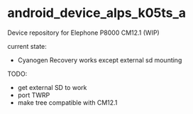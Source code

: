 # android_device_alps_k05ts_a
Device repository for Elephone P8000 CM12.1 (WIP)

current state:
 * Cyanogen Recovery works except external sd mounting

TODO:
 * get external SD to work
 * port TWRP
 * make tree compatible with CM12.1
